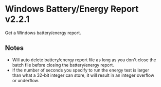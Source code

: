 # Windows Battery/Energy Report v2.2.1
Get a Windows battery/energy report.

## Notes
- Will auto delete battery/energy report file as long as you don't close the batch file before closing the battery/energy report.
- If the number of seconds you specify to run the energy test is larger than what a 32-bit integer can store, it will result in an integer overflow or underflow.
